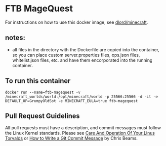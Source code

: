 # FTB MageQuest

For instructions on how to use this docker image, see [dlord/minecraft][].

## notes:
* all files in the directory with the Dockerfile are copied into the container, so you can place custom server.properties files, ops.json files, whitelist.json files, etc. and have them encorporated into the running container.

## To run this container
````
docker run --name=ftb-magequest -v /minecraft_worlds/world:/opt/minecraft/world -p 25566:25566 -d -it -e DEFAULT_OP=GrumpyOldSot -e MINECRAFT_EULA=true ftb-magequest
````  

## Pull Request Guidelines

All pull requests must have a description, and commit messages must follow
the Linux Kernel standards. Please see [Care And Operation Of Your Linus Torvalds][]
or [How to Write a Git Commit Message][] by Chris Beams.


[Care And Operation Of Your Linus Torvalds]: https://www.kernel.org/doc/Documentation/SubmittingPatches
[How to Write a Git Commit Message]: http://chris.beams.io/posts/git-commit/

[dlord/minecraft]: https://hub.docker.com/r/dlord/minecraft/
